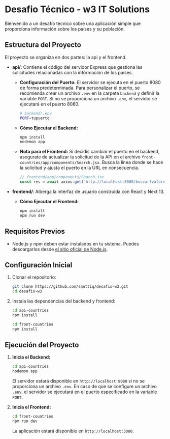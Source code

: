 # Desafio Técnico - w3 IT Solutions

Bienvenido a un desafío tecnico sobre una aplicación simple que proporciona información sobre los países y su población.

## Estructura del Proyecto

El proyecto se organiza en dos partes: la api y el frontend.

- **api/**: Contiene el código del servidor Express que gestiona las solicitudes relacionadas con la información de los países.

  - **Configuración del Puerto:**
    El servidor se ejecuta en el puerto 8080 de forma predeterminada. Para personalizar el puerto, se recomienda crear un archivo `.env` en la carpeta `backend` y definir la variable `PORT`. Si no se proporciona un archivo `.env`, el servidor se ejecutará en el puerto 8080.

    ```bash
    # backend/.env
    PORT=tupuerto
    ```

  - **Cómo Ejecutar el Backend:**
    ```bash
    npm install
    nodemon app
    ```

  - **Nota para el Frontend:**
    Si decidís cambiar el puerto en el backend, asegurate de actualizar la solicitud de la API en el archivo `front-countries/app/components/Search.jsx`. Busca la línea donde se hace la solicitud y ajusta el puerto en la URL en consecuencia.

    ```jsx
    // frontend/app/components/Search.jsx
    const res = await axios.get(`http://localhost:8080/buscar?valor=${valor}`)
    ```


- **frontend/**: Alberga la interfaz de usuario construida con React y Next 13.

  - **Cómo Ejecutar el Frontend:**
    ```bash
    npm install
    npm run dev
    ```

## Requisitos Previos

- Node.js y npm deben estar instalados en tu sistema. Puedes descargarlos desde [el sitio oficial de Node.js](https://nodejs.org/).

## Configuración Inicial

1. Clonar el repositorio:
    ```bash
    git clone https://github.com/santtiq/desafio-w3.git
    cd desafio-w3
    ```

2. Instala las dependencias del backend y frontend:
    ```bash
    cd api-countries
    npm install

    cd front-countries
    npm install
    ```

## Ejecución del Proyecto

1. **Inicia el Backend:**
    ```bash
    cd api-countries
    nodemon app
    ```

    El servidor estará disponible en `http://localhost:8080` si no se proporciona un archivo `.env`. En caso de que se configure un archivo `.env`, el servidor se ejecutará en el puerto especificado en la variable `PORT`.

2. **Inicia el Frontend:**
    ```bash
    cd front-countries
    npm run dev
    ```

   La aplicación estará disponible en `http://localhost:3000`.